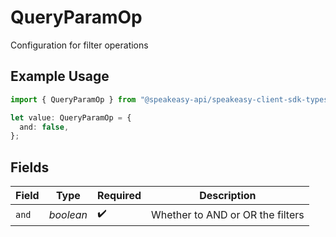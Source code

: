 # QueryParamOp

Configuration for filter operations

## Example Usage

```typescript
import { QueryParamOp } from "@speakeasy-api/speakeasy-client-sdk-typescript/sdk/models/operations";

let value: QueryParamOp = {
  and: false,
};
```

## Fields

| Field                            | Type                             | Required                         | Description                      |
| -------------------------------- | -------------------------------- | -------------------------------- | -------------------------------- |
| `and`                            | *boolean*                        | :heavy_check_mark:               | Whether to AND or OR the filters |